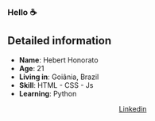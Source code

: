 ### Hello ☕

## Detailed information

* **Name**: Hebert Honorato
* **Age**: 21
* **Living in**: Goiânia, Brazil
* **Skill**: HTML - CSS - Js 
* **Learning**: Python


<p align="center"

  [Linkedin](https://www.linkedin.com/in/hebert-honorato-91ab72212/) <br>

</p>
